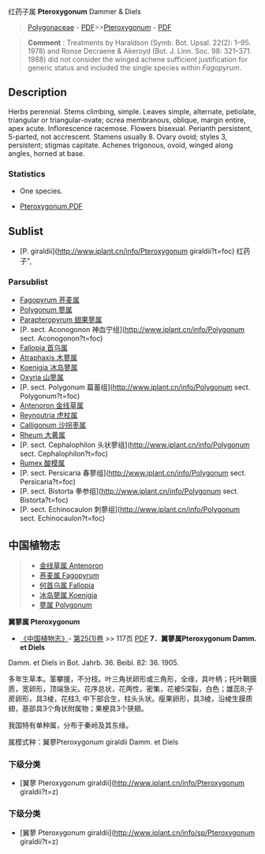 红药子属 **Pteroxygonum** Dammer & Diels

> [Polygonaceae](http://www.iplant.cn/info/Polygonaceae?t=foc) - [PDF](http://www.iplant.cn/foc/pdf/Polygonaceae.pdf)>>[Pteroxygonum](http://www.iplant.cn/info/Pteroxygonum?t=foc) - [PDF](http://www.iplant.cn/foc/pdf/Pteroxygonum.pdf)

> **Comment** : 
> Treatments by Haraldson (Symb. Bot. Upsal. 22(2): 1–95. 1978) and Ronse Decraene & Akeroyd (Bot. J. Linn. Soc. 98: 321–371. 1988) did not consider the winged achene sufficient justification for generic status and included the single species within *Fagopyrum*.

## Description

Herbs perennial. Stems climbing, simple. Leaves simple, alternate, petiolate, triangular or triangular-ovate; ocrea membranous, oblique, margin entire, apex acute. Inflorescence racemose. Flowers bisexual. Perianth persistent, 5-parted, not accrescent. Stamens usually 8. Ovary ovoid; styles 3, persistent; stigmas capitate. Achenes trigonous, ovoid, winged along angles, horned at base.

### Statistics
* One species.

* [Pteroxygonum.PDF](http://www.iplant.cn/foc/pdf/Pteroxygonum.pdf)

## Sublist

* [P.  giraldii](http://www.iplant.cn/info/Pteroxygonum giraldii?t=foc) 红药子",

### Parsublist

* [Fagopyrum  荞麦属](http://www.iplant.cn/info/Fagopyrum?t=foc)
* [Polygonum  蓼属](http://www.iplant.cn/info/Polygonum?t=foc)
* [Parapteropyrum  翅果蓼属](http://www.iplant.cn/info/Parapteropyrum?t=foc)
* [P.  sect. Aconogonon  神血宁组](http://www.iplant.cn/info/Polygonum sect. Aconogonon?t=foc)
* [Fallopia  首乌属](http://www.iplant.cn/info/Fallopia?t=foc)
* [Atraphaxis  木蓼属](http://www.iplant.cn/info/Atraphaxis?t=foc)
* [Koenigia  冰岛蓼属](http://www.iplant.cn/info/Koenigia?t=foc)
* [Oxyria  山蓼属](http://www.iplant.cn/info/Oxyria?t=foc)
* [P.  sect. Polygonum  萹蓄组](http://www.iplant.cn/info/Polygonum sect. Polygonum?t=foc)
* [Antenoron  金线草属](http://www.iplant.cn/info/Antenoron?t=foc)
* [Reynoutria  虎杖属](http://www.iplant.cn/info/Reynoutria?t=foc)
* [Calligonum  沙拐枣属](http://www.iplant.cn/info/Calligonum?t=foc)
* [Rheum  大黄属](http://www.iplant.cn/info/Rheum?t=foc)
* [P.  sect. Cephalophilon  头状蓼组](http://www.iplant.cn/info/Polygonum sect. Cephalophilon?t=foc)
* [Rumex  酸模属](http://www.iplant.cn/info/Rumex?t=foc)
* [P.  sect. Persicaria  春蓼组](http://www.iplant.cn/info/Polygonum sect. Persicaria?t=foc)
* [P.  sect. Bistorta  拳参组](http://www.iplant.cn/info/Polygonum sect. Bistorta?t=foc)
* [P.  sect. Echinocaulon  刺蓼组](http://www.iplant.cn/info/Polygonum sect. Echinocaulon?t=foc)

## 中国植物志

> * [金线草属  Antenoron](Antenoron-金线草属.md)
> * [荞麦属  Fagopyrum](http://www.iplant.cn/info/Fagopyrum?t=z)
> * [何首乌属  Fallopia](http://www.iplant.cn/info/Fallopia?t=z)
> * [冰岛蓼属  Koenigia](http://www.iplant.cn/info/Koenigia?t=z)
> * [蓼属  Polygonum](http://www.iplant.cn/info/Polygonum?t=z)

**翼蓼属 Pteroxygonum**

* [《中国植物志》](http://www.iplant.cn/frps)- [第25(1)卷](http://www.iplant.cn/frps/vol/25(1)) >> 117页 [PDF](http://www.iplant.cn/frps/pdf/25(1)/117y.pdf)
**7．翼蓼属Pteroxygonum Damm. et Diels**

Damm. et Diels in Bot. Jahrb. 36. Beibl. 82: 36. 1905.

多年生草本。茎攀援，不分枝。叶三角状卵形或三角形，全缘，具叶柄；托叶鞘膜质，宽卵形，顶端急尖。花序总状，花两性，密集，花被5深裂，白色；雄蕊8;子房卵形，具3棱，花柱3, 中下部合生，柱头头状。瘦果卵形，具3棱，沿棱生膜质翅，基部具3个角状附属物；果梗具3个狭翅。

我国特有单种属，分布于秦岭及其东缘。

属模式种：翼蓼Pteroxygonum giraldii Damm. et Diels

### 下级分类
* [翼蓼  Pteroxygonum giraldii](http://www.iplant.cn/info/Pteroxygonum giraldii?t=z)

### 下级分类
* [翼蓼  Pteroxygonum giraldii](http://www.iplant.cn/info/sp/Pteroxygonum giraldii?t=z)
